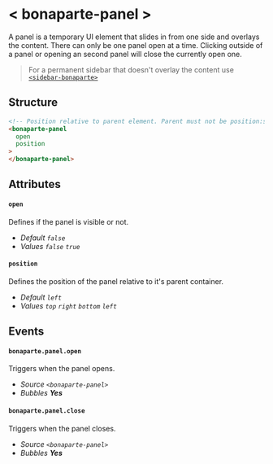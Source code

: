 # < bonaparte-panel >
A panel is a temporary UI element that slides in from one side and overlays the content. 
There can only be one panel open at a time. Clicking outside of a panel or opening an second panel will close the currently open one.

> For a permanent sidebar that doesn't overlay the content use [`<sidebar-bonaparte>`](bonaparte-sidebar.html)

## Structure
```html
<!-- Position relative to parent element. Parent must not be position:static. -->
<bonaparte-panel
  open 
  position 
>
</bonaparte-panel>
```

## Attributes

#### `open`
Defines if the panel is visible or not.<br>
- _Default `false`_<br>
- _Values `false` `true`_


#### `position`
Defines the position of the panel relative to it's parent container.<br>
- _Default `left`_<br>
- _Values `top` `right` `bottom` `left`_

## Events

#### `bonaparte.panel.open`
Triggers when the panel opens.

- _Source `<bonaparte-panel>`_<br>
- _Bubbles __Yes___

#### `bonaparte.panel.close`
Triggers when the panel closes.<br>
- _Source `<bonaparte-panel>`_<br>
- _Bubbles __Yes___
